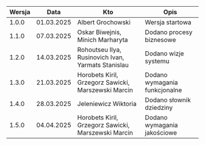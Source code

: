 | Wersja | Data | Kto | Opis |
| ------ | ---- | --- | ---- |
| 1.0.0  | 01.03.2025 | Albert Grochowski | Wersja startowa |
| 1.1.0  | 07.03.2025 | Oskar Biwejnis, Minich Marharyta | Dodano procesy biznesowe |
| 1.2.0  | 14.03.2025 | Rohoutseu	Ilya, Rusinovich Ivan, Yarmats Stanislau | Dodano wizje systemu |
| 1.3.0  | 21.03.2025 | Horobets Kiril, Grzegorz Sawicki, Marszewski Marcin | Dodano wymagania funkcjonalne |
| 1.4.0  | 28.03.2025 | Jeleniewicz Wiktoria | Dodano słownik dziedziny |
| 1.5.0  | 04.04.2025 | Horobets Kiril, Grzegorz Sawicki, Marszewski Marcin | Dodano wymagania jakościowe|



